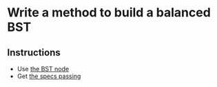 # Write a method to build a balanced BST

## Instructions
* Use [the BST node](./lib/bst/binary_tree_node.rb)
* Get [the specs passing](./spec/build_balanced_bst_spec.rb)
    
